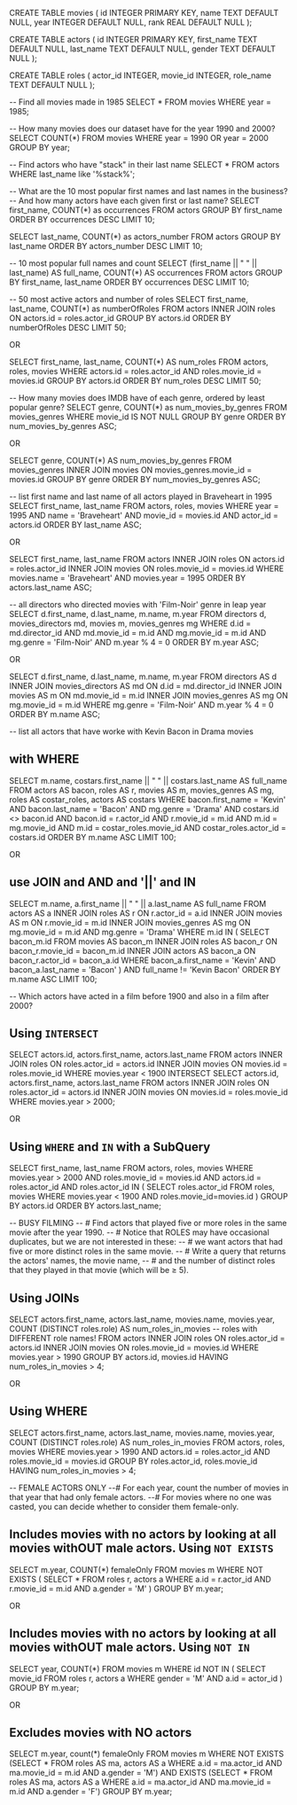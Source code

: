 CREATE TABLE movies (
  id INTEGER PRIMARY KEY,
  name TEXT DEFAULT NULL,
  year INTEGER DEFAULT NULL,
  rank REAL DEFAULT NULL
);

CREATE TABLE actors (
  id INTEGER PRIMARY KEY,
  first_name TEXT DEFAULT NULL,
  last_name TEXT DEFAULT NULL,
  gender TEXT DEFAULT NULL
);

CREATE TABLE roles (
  actor_id INTEGER,
  movie_id INTEGER,
  role_name TEXT DEFAULT NULL
);

-- Find all movies made in 1985
SELECT *
  FROM movies
  WHERE year = 1985;


-- How many movies does our dataset have for the year 1990 and 2000?
SELECT COUNT(*)
  FROM movies
  WHERE year = 1990 OR year = 2000
  GROUP BY year;


-- Find actors who have "stack" in their last name
SELECT *
  FROM actors
  WHERE last_name like '%stack%';


-- What are the 10 most popular first names and last names in the business?
-- And how many actors have each given first or last name?
SELECT first_name, COUNT(*) as occurrences
  FROM actors
  GROUP BY first_name
  ORDER BY occurrences DESC
  LIMIT 10;

SELECT last_name, COUNT(*) as actors_number
  FROM actors
  GROUP BY last_name
  ORDER BY actors_number DESC
  LIMIT 10;


-- 10 most popular full names and count
SELECT (first_name || " " || last_name) AS full_name, COUNT(*) AS occurrences
  FROM actors
  GROUP BY first_name, last_name
  ORDER BY occurrences DESC
  LIMIT 10;


-- 50 most active actors and number of roles
SELECT first_name, last_name, COUNT(*) as numberOfRoles
  FROM actors
  INNER JOIN  roles
    ON actors.id = roles.actor_id
  GROUP BY actors.id
  ORDER BY numberOfRoles DESC
  LIMIT 50;

OR

SELECT first_name, last_name, COUNT(*) AS num_roles
  FROM actors, roles, movies
  WHERE actors.id = roles.actor_id
    AND roles.movie_id = movies.id
  GROUP BY actors.id
  ORDER BY num_roles DESC
  LIMIT 50;


-- How many movies does IMDB have of each genre, ordered by least popular genre?
SELECT genre, COUNT(*) as num_movies_by_genres
  FROM movies_genres
  WHERE movie_id IS NOT NULL
  GROUP BY genre
  ORDER BY num_movies_by_genres ASC;

OR

SELECT genre, COUNT(*) AS num_movies_by_genres
  FROM movies_genres
  INNER JOIN movies
    ON movies_genres.movie_id = movies.id
  GROUP BY genre
  ORDER BY num_movies_by_genres ASC;


-- list first name and last name of all actors played in Braveheart in 1995
SELECT first_name, last_name
  FROM actors, roles, movies
  WHERE year = 1995
    AND name = 'Braveheart'
    AND movie_id = movies.id
    AND actor_id = actors.id
  ORDER BY last_name ASC;

OR

SELECT first_name, last_name
  FROM actors
    INNER JOIN roles
      ON actors.id = roles.actor_id
    INNER JOIN movies
      ON roles.movie_id = movies.id
    WHERE movies.name = 'Braveheart'
      AND movies.year = 1995
  ORDER BY actors.last_name ASC;


-- all directors who directed movies with 'Film-Noir' genre in leap year
SELECT
    d.first_name,
    d.last_name,
    m.name,
    m.year
  FROM directors d, movies_directors md, movies m, movies_genres mg
  WHERE d.id = md.director_id
    AND md.movie_id = m.id
    AND mg.movie_id = m.id
    AND mg.genre = 'Film-Noir'
    AND m.year % 4 = 0
  ORDER BY m.year ASC;

OR

SELECT
    d.first_name,
    d.last_name,
    m.name,
    m.year
  FROM directors AS d
  INNER JOIN movies_directors AS md
    ON d.id = md.director_id
  INNER JOIN movies AS m
    ON md.movie_id = m.id
  INNER JOIN movies_genres AS mg
    ON mg.movie_id = m.id
  WHERE mg.genre = 'Film-Noir'
    AND m.year % 4 = 0
  ORDER BY m.name ASC;


-- list all actors that have worke with Kevin Bacon in Drama movies

## with WHERE
SELECT m.name, costars.first_name || " " || costars.last_name AS full_name
  FROM
    actors AS bacon,
    roles AS r,
    movies AS m,
    movies_genres AS mg,
    roles AS costar_roles,
    actors AS costars
  WHERE bacon.first_name = 'Kevin'
    AND bacon.last_name = 'Bacon'
    AND mg.genre = 'Drama'
    AND costars.id <> bacon.id
    AND bacon.id = r.actor_id
    AND r.movie_id = m.id
    AND m.id = mg.movie_id
    AND m.id = costar_roles.movie_id
    AND costar_roles.actor_id = costars.id
  ORDER BY m.name ASC
  LIMIT 100;

OR

## use JOIN and AND and '||' and IN
SELECT m.name, a.first_name || " " || a.last_name AS full_name
  FROM actors AS a
  INNER JOIN roles AS r
    ON r.actor_id = a.id
  INNER JOIN movies AS m
    ON r.movie_id = m.id
  INNER JOIN movies_genres AS mg
    ON mg.movie_id = m.id
    AND mg.genre = 'Drama'
  WHERE m.id IN (
    SELECT bacon_m.id
    FROM movies AS bacon_m
    INNER JOIN roles AS bacon_r
      ON bacon_r.movie_id = bacon_m.id
    INNER JOIN actors AS bacon_a
      ON bacon_r.actor_id = bacon_a.id
    WHERE bacon_a.first_name = 'Kevin'
      AND bacon_a.last_name = 'Bacon'
    )
    AND full_name != 'Kevin Bacon'
  ORDER BY m.name ASC
  LIMIT 100;


-- Which actors have acted in a film before 1900 and also in a film after 2000?

## Using `INTERSECT`
SELECT actors.id, actors.first_name, actors.last_name
  FROM actors
  INNER JOIN roles
    ON roles.actor_id = actors.id
  INNER JOIN movies
    ON movies.id = roles.movie_id
  WHERE movies.year < 1900
  INTERSECT
    SELECT actors.id, actors.first_name, actors.last_name
    FROM actors
    INNER JOIN roles
      ON roles.actor_id = actors.id
    INNER JOIN movies
      ON movies.id = roles.movie_id
    WHERE movies.year > 2000;

OR

## Using `WHERE` and `IN` with a SubQuery
SELECT first_name, last_name
  FROM actors, roles, movies
  WHERE movies.year > 2000
    AND roles.movie_id = movies.id
    AND actors.id = roles.actor_id
    AND roles.actor_id
    IN (
      SELECT roles.actor_id
      FROM roles, movies
      WHERE movies.year < 1900
        AND roles.movie_id=movies.id
    )
  GROUP BY actors.id
  ORDER BY actors.last_name;


-- BUSY FILMING
-- # Find actors that played five or more roles in the same movie after the year 1990.
-- # Notice that ROLES may have occasional duplicates, but we are not interested in these:
-- # we want actors that had five or more distinct roles in the same movie.
-- # Write a query that returns the actors' names, the movie name,
-- # and the number of distinct roles that they played in that movie (which will be ≥ 5).

## Using JOINs
SELECT
    actors.first_name,
    actors.last_name,
    movies.name,
    movies.year,
  COUNT (DISTINCT roles.role) AS num_roles_in_movies -- roles with DIFFERENT role names!
  FROM actors
  INNER JOIN roles
    ON roles.actor_id = actors.id
  INNER JOIN movies
    ON roles.movie_id = movies.id
  WHERE movies.year > 1990
  GROUP BY actors.id, movies.id
  HAVING num_roles_in_movies > 4;

OR

## Using WHERE
SELECT
    actors.first_name,
    actors.last_name,
    movies.name,
    movies.year,
    COUNT (DISTINCT roles.role) AS num_roles_in_movies
  FROM actors, roles, movies
  WHERE movies.year > 1990
    AND actors.id = roles.actor_id
    AND roles.movie_id = movies.id
  GROUP BY roles.actor_id, roles.movie_id
  HAVING num_roles_in_movies > 4;


-- FEMALE ACTORS ONLY
--# For each year, count the number of movies in that year that had only female actors.
--# For movies where no one was casted, you can decide whether to consider them female-only.

## Includes movies with no actors by looking at all movies withOUT male actors. Using `NOT EXISTS`
SELECT m.year, COUNT(*) femaleOnly
  FROM movies m
  WHERE NOT EXISTS (
    SELECT *
    FROM roles r, actors a
    WHERE a.id = r.actor_id
      AND r.movie_id = m.id
      AND a.gender = 'M'
  )
  GROUP BY m.year;

OR

## Includes movies with no actors by looking at all movies withOUT male actors. Using `NOT IN`
SELECT year, COUNT(*)
  FROM movies m
  WHERE id NOT IN (
    SELECT movie_id
    FROM roles r, actors a
    WHERE gender = 'M'
    AND a.id = actor_id
  )
  GROUP BY m.year;

OR

## Excludes movies with NO actors
SELECT m.year, count(*) femaleOnly
  FROM movies m
  WHERE NOT EXISTS (SELECT *
    FROM roles AS ma, actors AS a
    WHERE a.id = ma.actor_id
      AND ma.movie_id = m.id
      AND a.gender = 'M')
  AND EXISTS (SELECT *
    FROM roles AS ma, actors AS a
    WHERE a.id = ma.actor_id
      AND ma.movie_id = m.id
      AND a.gender = 'F')
  GROUP BY m.year;

